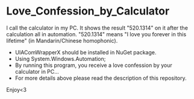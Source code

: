 # Love_Confession_by_Calculator
I call the calculator in my PC. It shows the result "520.1314" on it after the calculation all in automation. 
"520.1314" means "I love you forever in this lifetime" (in Mandarin/Chinese homophonic). 


- UIAComWrapperX should be installed in NuGet package.
- Using System.Windows.Automation; 
- By running this program, you receive a love confession by your calculator in PC...
- For more details above please read the description of this repository.

Enjoy<3
